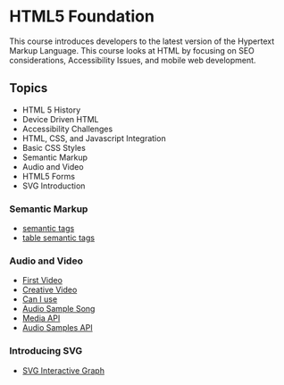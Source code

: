 HTML5 Foundation
=================
This course introduces developers to the latest version of the Hypertext Markup Language.  This course looks at HTML by 
focusing on SEO considerations, Accessibility Issues, and mobile web development.

Topics
-------
* HTML 5 History
* Device Driven HTML	
* Accessibility Challenges	
* HTML, CSS, and Javascript Integration	
* Basic CSS Styles	
* Semantic Markup	
* Audio and Video	
* HTML5 Forms	
* SVG Introduction		

### Semantic Markup	

* [semantic tags](http://jsbin.com/qaheru/1/edit?html,output)
* [table semantic tags](http://jsbin.com/qaheru/2/edit?html,output)

### Audio and Video		

* [First Video](http://jsbin.com/tukegu/1/edit?html,output)
* [Creative Video](http://jsbin.com/suviwez/1/edit?html,output)
* [Can I use](http://www.canisue.com)
* [Audio Sample Song](http://jsbin.com/guwere/1/edit?html,output)
* [Media API](http://www.w3.org/2010/05/video/mediaevents.html)
* [Audio Samples API](http://jsbin.com/guwere/2/edit?html,output)

### Introducing SVG

* [SVG Interactive Graph](http://output.jsbin.com/xuyewa/19/quiet)
